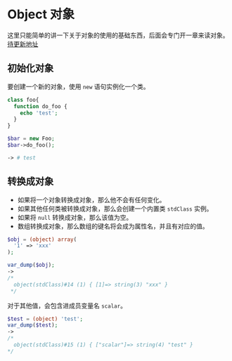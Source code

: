 # Object 对象
这里只能简单的讲一下关于对象的使用的基础东西，后面会专门开一章来读对象。[待更新地址]()

## 初始化对象
要创建一个新的对象，使用 `new` 语句实例化一个类。
``` php
class foo{
  function do_foo {
    echo 'test';
  }
}

$bar = new Foo;
$bar->do_foo();

-> # test
```

## 转换成对象
- 如果将一个对象转换成对象，那么他不会有任何变化。
- 如果其他任何类被转换成对象，那么会创建一个内置类 `stdClass` 实例。
- 如果将 `null` 转换成对象，那么该值为空。
- 数组转换成对象，那么数组的键名将会成为属性名，并且有对应的值。

``` php
$obj = (object) array(
  '1' => 'xxx'
);

var_dump($obj);
->
/*
  object(stdClass)#14 (1) { [1]=> string(3) "xxx" }
 */

```
对于其他值，会包含进成员变量名 `scalar`。
``` php
$test = (object) 'test';
var_dump($test);
-> 
/*
  object(stdClass)#15 (1) { ["scalar"]=> string(4) "test" }
*/
```